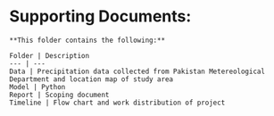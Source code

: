 # Supporting Documents:	
	
	**This folder contains the following:**
	
	Folder | Description
	--- | ---
	Data | Precipitation data collected from Pakistan Metereological Department and location map of study area
	Model | Python
	Report | Scoping document
	Timeline | Flow chart and work distribution of project
	 

